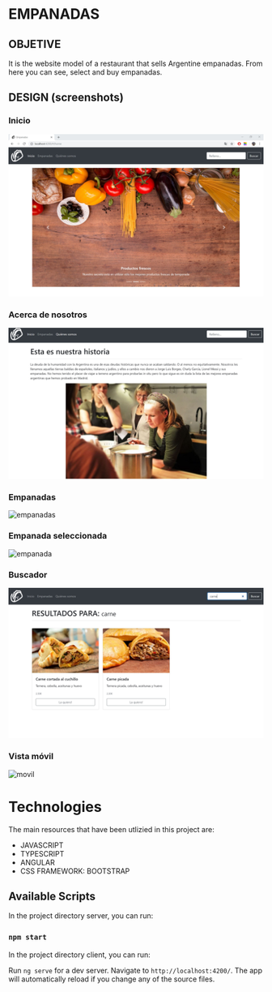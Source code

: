 # EMPANADAS

## OBJETIVE

It is the website model of a restaurant that sells Argentine empanadas. From here you can see, select and buy empanadas.

## DESIGN (screenshots)

### Inicio

![](./inicio.JPG)

### Acerca de nosotros

![](./about.JPG)

### Empanadas

![empanadas](https://user-images.githubusercontent.com/36089963/67131639-be1f6e80-f205-11e9-9fc6-ccb73aeb2e62.jpg)

### Empanada seleccionada

![empanada](https://user-images.githubusercontent.com/36089963/67131703-fa52cf00-f205-11e9-9b3d-050c6b8a7a72.jpg)

### Buscador

![](./buscador.JPG)

### Vista móvil

![movil](https://user-images.githubusercontent.com/36089963/67131725-12c2e980-f206-11e9-9010-8bac3adebb65.jpg)

# Technologies

The main resources that have been utlizied in this project are:

- JAVASCRIPT
- TYPESCRIPT
- ANGULAR
- CSS FRAMEWORK: BOOTSTRAP

## Available Scripts

In the project directory server, you can run:

### `npm start`

In the project directory client, you can run:

Run `ng serve` for a dev server. Navigate to `http://localhost:4200/`. The app will automatically reload if you change any of the source files.
